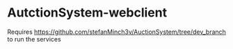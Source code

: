 # AutctionSystem-webclient
Requires https://github.com/stefanMinch3v/AuctionSystem/tree/dev_branch to run the services
